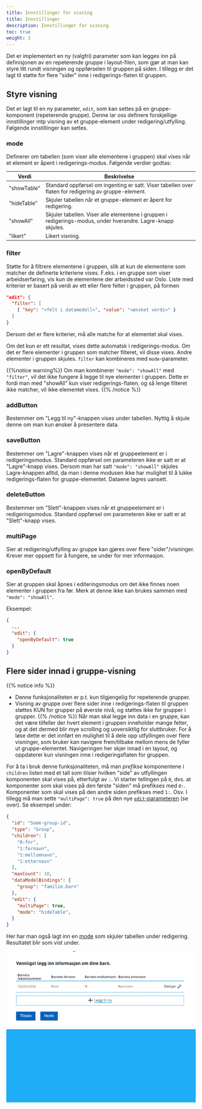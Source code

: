 ```yaml
---
title: Innstillinger for visning
title: Innstillinger
description: Innstillinger for visning.
toc: true
weight: 3
---
```


Det er implementert en ny (valgfri) parameter som kan legges inn på definisjonen av en repeterende gruppe i layout-filen, som gjør at man kan styre litt
rundt visningen og oppførselen til gruppen på siden. I tillegg er det lagt til støtte for flere "sider" inne i redigerings-flaten til gruppen.

## Styre visning
Det er lagt til en ny parameter, `edit`, som kan settes på en gruppe-komponent (repeterende gruppe). Denne lar oss definere forskjellige innstillinger
mtp visning av et gruppe-element under redigering/utfylling. Følgende innstillinger kan settes.

### mode
Definerer om tabellen (som viser alle elementene i gruppen) skal vises når et element er åpent i redigerings-modus.
Følgende verdier godtas:

| Verdi       | Beskrivelse                                                                                                  |
|-------------|--------------------------------------------------------------------------------------------------------------|
| "showTable" | Standard oppførsel om ingenting er satt. Viser tabellen over flaten for redigering av gruppe-element.        |
| "hideTable" | Skjuler tabellen når et gruppe-element er åpent for redigering.                                              |
| "showAll"   | Skjuler tabellen. Viser alle elementene i gruppen i redigerings-modus, under hverandre. Lagre-knapp skjules. |
| "likert"    | Likert visning.                                                                                              |

### filter
Støtte for å filtrere elementene i gruppen, slik at kun de elementene som matcher de definerte kriteriene vises.
F.eks. i en gruppe som viser arbeidserfaring, vis kun de elementene der arbeidssted var Oslo.
Liste med kriterier er basert på verdi av ett eller flere felter i gruppen, på formen

```json
"edit": {
  "filter": [
    { "key": "<felt i datamodell>", "value": "<ønsket verdi>" }
  ]
}
```

Dersom det er flere kriterier, må alle matche for at elementet skal vises. 

Om det kun er ett resultat, vises dette automatsk i redigerings-modus. Om det er flere elementer i gruppen som matcher filteret, vil disse vises. 
Andre elementer i gruppen skjules. `filter` kan kombineres med `mode`-parameter.

{{%notice warning%}}
Om man kombinerer `"mode": "showAll"` med `"filter"`, vil det ikke fungere å legge til nye elementer i gruppen. Dette er fordi man med "showAll" kun 
viser redigerings-flaten, og så lenge filteret ikke matcher, vil ikke elementet vises.
{{% /notice %}}

### addButton
Bestemmer om "Legg til ny"-knappen vises under tabellen. Nyttig å skjule denne om man kun ønsker å presentere data.

### saveButton
Bestemmer om "Lagre"-knappen vises når et gruppeelement er i redigeringsmodus. Standard oppførsel om parameteren ikke er satt er at "Lagre"-knapp vises.
Dersom man har satt `"mode": "showAll"` skjules Lagre-knappen alltid, da man i denne modusen ikke har mulighet til å lukke redigerings-flaten for 
gruppe-elementet. Dataene lagres uansett.

### deleteButton
Bestemmer om "Slett"-knappen vises når et gruppeelement er i redigeringsmodus. Standard oppførsel om parameteren ikke er satt er at "Slett"-knapp vises.

### multiPage
Sier at redigering/utfylling av gruppe kan gjøres over flere "sider"/visninger. Krever mer oppsett for å fungere, se under for mer informasjon.

### openByDefault
Sier at gruppen skal åpnes i editeringsmodus om det ikke finnes noen elementer i gruppen fra før. Merk at denne ikke kan brukes sammen med `"mode": "showAll"`.

Eksempel:
```json
{
  ...
  "edit": {
    "openByDefault": true
  }
}
```

## Flere sider innad i gruppe-visning
{{% notice info %}}
- Denne funksjonaliteten er p.t. kun tilgjengelig for repeterende grupper.
- Visning av gruppe over flere sider inne i redigerings-flaten til gruppen støttes KUN for grupper på øverste nivå, og støttes ikke for grupper i grupper.
{{% /notice %}}
Når man skal legge inn data i en gruppe, kan det være tilfeller der hvert element i gruppen inneholder mange felter, og at det dermed blir mye scrolling
og uoversiktlig for sluttbruker. For å løse dette er det innført en mulighet til å dele opp utfyllingen over flere visninger, som bruker kan navigere
frem/tilbake mellom mens de fyller ut gruppe-elementet. Navigeringen her skjer innad i en layout, og oppdaterer
kun visningen inne i redigeringsflaten for gruppen. 

For å ta i bruk denne funksjonaliteten, må man _prefikse_ komponentene i `children` listen med et tall som tilsier hvilken "side" av utfyllingen 
komponenten skal vises på, etterfulgt av `:`. Vi starter tellingen på `0`, dvs. at komponenter som skal vises på den første "siden" må prefikses med
`0:`. Komponenter som skal vises på den andre siden prefikses med `1:`. Osv. I tillegg må man sette `"multiPage": true` på den nye [`edit`-parameteren](#styre-visning) (se over).
Se eksempel under:

```json {hl_lines=["5-8", "14-16"]} {linenos=inline}
{
  "id": "Some-group-id",
  "type": "Group",
  "children": [
    "0:fnr",
    "1:fornavn",
    "1:mellomnavn",
    "1:etternavn"
  ],
  "maxCount": 10,
  "dataModelBindings": {
    "group": "familie.barn"
  },
  "edit": {
    "multiPage": true,
    "mode": "hideTable",
  }
}
```

Her har man også lagt inn en [mode](#mode) som skjuler tabellen under redigering.
Resultatet blir som vist under.

![Utfylling i gruppe over flere "sider"](group-multipage.gif "Utfylling i gruppe over flere sider")
